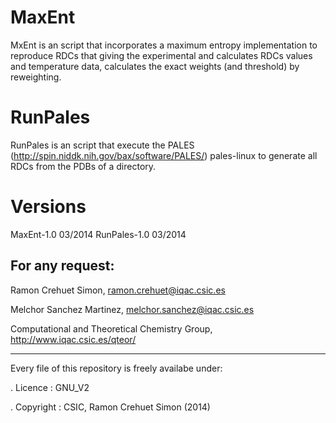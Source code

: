 MaxEnt
======

MxEnt is an script that incorporates a maximum entropy implementation to reproduce RDCs that giving the experimental
and calculates RDCs values and temperature data, calculates the exact weights (and threshold) by reweighting.

RunPales
========

RunPales is an script that execute the PALES (http://spin.niddk.nih.gov/bax/software/PALES/) pales-linux to
generate all RDCs from the PDBs of a directory.


Versions
=========
MaxEnt-1.0   03/2014
RunPales-1.0 03/2014


For any request:
-----------------

Ramon Crehuet Simon, ramon.crehuet@iqac.csic.es

Melchor Sanchez Martinez, melchor.sanchez@iqac.csic.es

Computational and Theoretical Chemistry Group, http://www.iqac.csic.es/qteor/


----------------------------------------------------------
 Every file of this repository is freely availabe under:
 
 . Licence   : GNU_V2   
 
 . Copyright : CSIC, Ramon Crehuet Simon (2014) 
 
                                 

